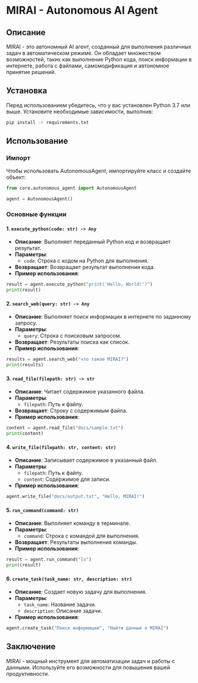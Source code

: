 # MIRAI - Autonomous AI Agent

## Описание

MIRAI - это автономный AI агент, созданный для выполнения различных задач в автоматическом режиме. Он обладает множеством возможностей, таких как выполнение Python кода, поиск информации в интернете, работа с файлами, самомодификация и автономное принятие решений.

## Установка

Перед использованием убедитесь, что у вас установлен Python 3.7 или выше. Установите необходимые зависимости, выполнив:

```bash
pip install -r requirements.txt
```

## Использование

### Импорт

Чтобы использовать AutonomousAgent, импортируйте класс и создайте объект:

```python
from core.autonomous_agent import AutonomousAgent

agent = AutonomousAgent()
```

### Основные функции

#### 1. `execute_python(code: str) -> Any`

- **Описание**: Выполняет переданный Python код и возвращает результат.
- **Параметры**:
  - `code`: Строка с кодом на Python для выполнения.
- **Возвращает**: Возвращает результат выполнения кода.
- **Пример использования**:

```python
result = agent.execute_python("print('Hello, World!')")
print(result)
```

#### 2. `search_web(query: str) -> Any`

- **Описание**: Выполняет поиск информации в интернете по заданному запросу.
- **Параметры**:
  - `query`: Строка с поисковым запросом.
- **Возвращает**: Результаты поиска как список.
- **Пример использования**:

```python
results = agent.search_web("что такое MIRAI?")
print(results)
```

#### 3. `read_file(filepath: str) -> str`

- **Описание**: Читает содержимое указанного файла.
- **Параметры**:
  - `filepath`: Путь к файлу.
- **Возвращает**: Строку с содержимым файла.
- **Пример использования**:

```python
content = agent.read_file("docs/sample.txt")
print(content)
```

#### 4. `write_file(filepath: str, content: str)`

- **Описание**: Записывает содержимое в указанный файл.
- **Параметры**:
  - `filepath`: Путь к файлу.
  - `content`: Содержимое для записи.
- **Пример использования**:

```python
agent.write_file("docs/output.txt", "Hello, MIRAI!")
```

#### 5. `run_command(command: str)`

- **Описание**: Выполняет команду в терминале.
- **Параметры**:
  - `command`: Строка с командой для выполнения.
- **Возвращает**: Результаты выполнения команды.
- **Пример использования**:

```python
result = agent.run_command("ls")
print(result)
```

#### 6. `create_task(task_name: str, description: str)`

- **Описание**: Создает новую задачу для выполнения.
- **Параметры**:
  - `task_name`: Название задачи.
  - `description`: Описание задачи.
- **Пример использования**:

```python
agent.create_task("Поиск информации", "Найти данные о MIRAI")
```

## Заключение

MIRAI - мощный инструмент для автоматизации задач и работы с данными. Используйте его возможности для повышения вашей продуктивности. 
